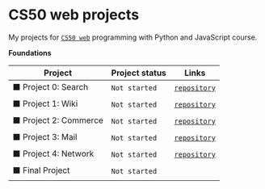 # CS50 web projects
My projects for [`CS50 web`](https://cs50.harvard.edu/web/2020/) programming with Python and JavaScript course.

**Foundations**

|Project                        |Project status                      |   Links                               
|-------------------------------|------------------------------------|---------------------------------------|
| :black_large_square: Project 0: Search             | <code>Not started</code>           | 	 [`repository`](https://github.com/elinamad/CS50-web-projects/tree/main/search) 
| :black_large_square: Project 1: Wiki               | <code>Not started</code>           | 	 [`repository`](https://github.com/elinamad/CS50-web-projects/tree/main/wiki)
| :black_large_square: Project 2: Commerce           | <code>Not started</code>           | 	 [`repository`](https://github.com/elinamad/CS50-web-projects/tree/main/commerce)
| :black_large_square: Project 3: Mail               | <code>Not started</code>           | 	 [`repository`](https://github.com/elinamad/CS50-web-projects/tree/main/mail)
| :black_large_square: Project 4: Network            | <code>Not started</code>           | 	 [`repository`](https://github.com/elinamad/CS50-web-projects/tree/main/network)
| :black_large_square: Final Project                 | <code>Not started</code>           | 

